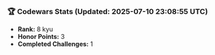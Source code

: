### 🏆 Codewars Stats (Updated: 2025-07-10 23:08:55 UTC)

- **Rank:** 8 kyu
- **Honor Points:** 3
- **Completed Challenges:** 1
